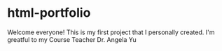 # html-portfolio
Welcome everyone! This is my first project that I personally created. I'm greatful to my Course Teacher Dr. Angela Yu
